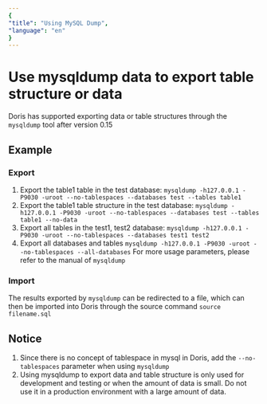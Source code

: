 ```yaml
---
{
"title": "Using MySQL Dump",
"language": "en"
}
---
```


<!-- 
Licensed to the Apache Software Foundation (ASF) under one
or more contributor license agreements.  See the NOTICE file
distributed with this work for additional information
regarding copyright ownership.  The ASF licenses this file
to you under the Apache License, Version 2.0 (the
"License"); you may not use this file except in compliance
with the License.  You may obtain a copy of the License at

  http://www.apache.org/licenses/LICENSE-2.0

Unless required by applicable law or agreed to in writing,
software distributed under the License is distributed on an
"AS IS" BASIS, WITHOUT WARRANTIES OR CONDITIONS OF ANY
KIND, either express or implied.  See the License for the
specific language governing permissions and limitations
under the License.
-->

# Use mysqldump data to export table structure or data
Doris has supported exporting data or table structures through the `mysqldump` tool after version 0.15

## Example
### Export
  1. Export the table1 table in the test database: `mysqldump -h127.0.0.1 -P9030 -uroot --no-tablespaces --databases test --tables table1`
  2. Export the table1 table structure in the test database: `mysqldump -h127.0.0.1 -P9030 -uroot --no-tablespaces --databases test --tables table1 --no-data`
  3. Export all tables in the test1, test2 database: `mysqldump -h127.0.0.1 -P9030 -uroot --no-tablespaces --databases test1 test2`
  4. Export all databases and tables `mysqldump -h127.0.0.1 -P9030 -uroot --no-tablespaces --all-databases`
For more usage parameters, please refer to the manual of `mysqldump`
### Import
The results exported by `mysqldump` can be redirected to a file, which can then be imported into Doris through the source command `source filename.sql`
## Notice
1. Since there is no concept of tablespace in mysql in Doris, add the `--no-tablespaces` parameter when using `mysqldump`
2. Using mysqldump to export data and table structure is only used for development and testing or when the amount of data is small. Do not use it in a production environment with a large amount of data.

